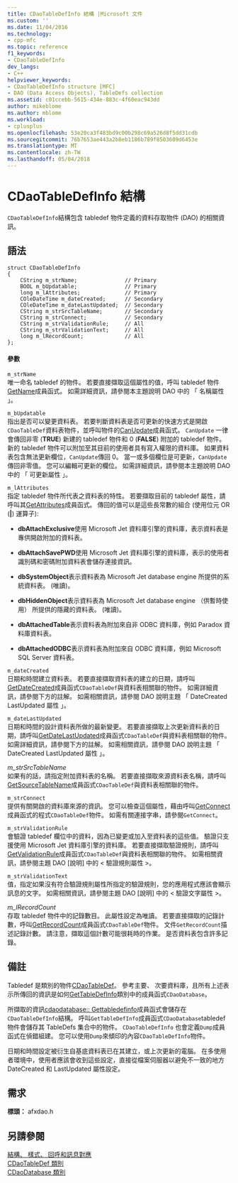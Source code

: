 ```yaml
---
title: CDaoTableDefInfo 結構 |Microsoft 文件
ms.custom: ''
ms.date: 11/04/2016
ms.technology:
- cpp-mfc
ms.topic: reference
f1_keywords:
- CDaoTableDefInfo
dev_langs:
- C++
helpviewer_keywords:
- CDaoTableDefInfo structure [MFC]
- DAO (Data Access Objects), TableDefs collection
ms.assetid: c01ccebb-5615-434e-883c-4f60eac943dd
author: mikeblome
ms.author: mblome
ms.workload:
- cplusplus
ms.openlocfilehash: 53e20ca3f483bd9c00b298c69a526d8f5dd31cdb
ms.sourcegitcommit: 76b7653ae443a2b8eb1186b789f8503609d6453e
ms.translationtype: MT
ms.contentlocale: zh-TW
ms.lasthandoff: 05/04/2018
---
```

# <a name="cdaotabledefinfo-structure"></a>CDaoTableDefInfo 結構
`CDaoTableDefInfo`結構包含 tabledef 物件定義的資料存取物件 (DAO) 的相關資訊。  
  
## <a name="syntax"></a>語法  
  
```  
struct CDaoTableDefInfo  
{  
    CString m_strName;               // Primary  
    BOOL m_bUpdatable;               // Primary  
    long m_lAttributes;              // Primary  
    COleDateTime m_dateCreated;      // Secondary  
    COleDateTime m_dateLastUpdated;  // Secondary  
    CString m_strSrcTableName;       // Secondary  
    CString m_strConnect;            // Secondary  
    CString m_strValidationRule;     // All  
    CString m_strValidationText;     // All  
    long m_lRecordCount;             // All  
};  
```  
  
#### <a name="parameters"></a>參數  
 `m_strName`  
 唯一命名 tabledef 的物件。 若要直接擷取這個屬性的值，呼叫 tabledef 物件[GetName](../../mfc/reference/cdaotabledef-class.md#getname)成員函式。 如需詳細資訊，請參閱本主題說明 DAO 中的 「 名稱屬性 」。  
  
 `m_bUpdatable`  
 指出是否可以變更資料表。 若要判斷資料表是否可更新的快速方式是開啟`CDaoTableDef`資料表物件，並呼叫物件的[CanUpdate](../../mfc/reference/cdaotabledef-class.md#canupdate)成員函式。 `CanUpdate` 一律會傳回非零 (**TRUE**) 新建的 tabledef 物件和 0 (**FALSE**) 附加的 tabledef 物件。 新的 tabledef 物件可以附加至其目前的使用者具有寫入權限的資料庫。 如果資料表包含無法更新欄位，`CanUpdate`傳回 0。 當一或多個欄位是可更新，`CanUpdate`傳回非零值。 您可以編輯可更新的欄位。 如需詳細資訊，請參閱本主題說明 DAO 中的 「 可更新屬性 」。  
  
 `m_lAttributes`  
 指定 tabledef 物件所代表之資料表的特性。 若要擷取目前的 tabledef 屬性，請呼叫其[GetAttributes](../../mfc/reference/cdaotabledef-class.md#getattributes)成員函式。 傳回的值可以是這些長常數的組合 (使用位元 OR (**&#124;**) 運算子):  
  
- **dbAttachExclusive**使用 Microsoft Jet 資料庫引擎的資料庫，表示資料表是專供開啟附加的資料表。  
  
- **dbAttachSavePWD**使用 Microsoft Jet 資料庫引擎的資料庫，表示的使用者識別碼和密碼附加資料表會儲存連接資訊。  
  
- **dbSystemObject**表示資料表為 Microsoft Jet database engine 所提供的系統資料表。 (唯讀)。  
  
- **dbHiddenObject**表示資料表為 Microsoft Jet database engine （供暫時使用） 所提供的隱藏的資料表。 (唯讀)。  
  
- **dbAttachedTable**表示資料表為附加來自非 ODBC 資料庫，例如 Paradox 資料庫資料表。  
  
- **dbAttachedODBC**表示資料表為附加來自 ODBC 資料庫，例如 Microsoft SQL Server 資料表。  
  
 `m_dateCreated`  
 日期和時間建立資料表。 若要直接擷取資料表的建立的日期，請呼叫[GetDateCreated](../../mfc/reference/cdaotabledef-class.md#getdatecreated)成員函式`CDaoTableDef`與資料表相關聯的物件。 如需詳細資訊，請參閱下方的註解。 如需相關資訊，請參閱 DAO 說明主題 「 DateCreated LastUpdated 屬性 」。  
  
 `m_dateLastUpdated`  
 日期和時間的設計資料表所做的最新變更。 若要直接擷取上次更新資料表的日期，請呼叫[GetDateLastUpdated](../../mfc/reference/cdaotabledef-class.md#getdatelastupdated)成員函式`CDaoTableDef`與資料表相關聯的物件。 如需詳細資訊，請參閱下方的註解。 如需相關資訊，請參閱 DAO 說明主題 「 DateCreated LastUpdated 屬性 」。  
  
 *m_strSrcTableName*  
 如果有的話，請指定附加資料表的名稱。 若要直接擷取來源資料表名稱，請呼叫[GetSourceTableName](../../mfc/reference/cdaotabledef-class.md#getsourcetablename)成員函式`CDaoTableDef`與資料表相關聯的物件。  
  
 `m_strConnect`  
 提供有關開啟的資料庫來源的資訊。 您可以檢查這個屬性，藉由呼叫[GetConnect](../../mfc/reference/cdaotabledef-class.md#getconnect)成員函式的程式`CDaoTableDef`物件。 如需有關連接字串，請參閱`GetConnect`。  
  
 `m_strValidationRule`  
 會驗證 tabledef 欄位中的資料，因為已變更或加入至資料表的這些值。 驗證只支援使用 Microsoft Jet 資料庫引擎的資料庫。 若要直接擷取驗證規則，請呼叫[GetValidationRule](../../mfc/reference/cdaotabledef-class.md#getvalidationrule)成員函式`CDaoTableDef`與資料表相關聯的物件。 如需相關資訊，請參閱主題 DAO [說明] 中的 < 驗證規則屬性 >。  
  
 `m_strValidationText`  
 值，指定如果沒有符合驗證規則屬性所指定的驗證規則，您的應用程式應該會顯示訊息的文字。 如需相關資訊，請參閱主題 DAO [說明] 中的 < 驗證文字屬性 >。  
  
 *m_lRecordCount*  
 存取 tabledef 物件中的記錄數目。 此屬性設定為唯讀。 若要直接擷取的記錄計數，呼叫[GetRecordCount](../../mfc/reference/cdaotabledef-class.md#getrecordcount)成員函式`CDaoTableDef`物件。 文件`GetRecordCount`描述記錄計數。 請注意，擷取這個計數可能很耗時的作業。 是否資料表包含許多記錄。  
  
## <a name="remarks"></a>備註  
 Tabledef 是類別的物件[CDaoTableDef](../../mfc/reference/cdaotabledef-class.md)。 參考主要、 次要資料庫，且所有上述表示所傳回的資訊是如何[GetTableDefInfo](../../mfc/reference/cdaodatabase-class.md#gettabledefinfo)類別中的成員函式`CDaoDatabase`。  
  
 所擷取的資訊[cdaodatabase:: Gettabledefinfo](../../mfc/reference/cdaodatabase-class.md#gettabledefinfo)成員函式會儲存在`CDaoTableDefInfo`結構。 呼叫`GetTableDefInfo`成員函式`CDaoDatabase`tabledef 物件會儲存其 TableDefs 集合中的物件。 `CDaoTableDefInfo` 也會定義`Dump`成員函式在偵錯組建。 您可以使用`Dump`來傾印的內容`CDaoTableDefInfo`物件。  
  
 日期和時間設定被衍生自基底資料表已在其建立，或上次更新的電腦。 在多使用者環境中，使用者應該會收到這些設定，直接從檔案伺服器以避免不一致的地方 DateCreated 和 LastUpdated 屬性設定。  
  
## <a name="requirements"></a>需求  
 **標頭：** afxdao.h  
  
## <a name="see-also"></a>另請參閱  
 [結構、 樣式、 回呼和訊息對應](../../mfc/reference/structures-styles-callbacks-and-message-maps.md)   
 [CDaoTableDef 類別](../../mfc/reference/cdaotabledef-class.md)   
 [CDaoDatabase 類別](../../mfc/reference/cdaodatabase-class.md)
